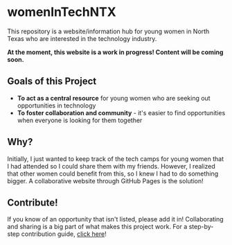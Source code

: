 # womenInTechNTX

This repository is a website/information hub for young women in North Texas who are interested in the technology industry.

**At the moment, this website is a work in progress! Content will be coming soon.**

## Goals of this Project
- **To act as a central resource** for young women who are seeking out opportunities in technology
- **To foster collaboration and community** - it's easier to find opportunities when everyone is looking for them together

## Why?
Initially, I just wanted to keep track of the tech camps for young women that I had attended so I could share them with my friends. However, I realized that other women could benefit from this, so I knew I had to do something bigger. A collaborative website through GitHub Pages is the solution!

## Contribute!
If you know of an opportunity that isn't listed, please add it in! Collaborating and sharing is a big part of what makes this project work. For a step-by-step contribution guide, [click here](/CONTRIBUTING.md)!